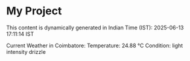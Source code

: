 # My Project

This content is dynamically generated in Indian Time (IST): 2025-06-13 17:11:14 IST


Current Weather in Coimbatore:
Temperature: 24.88 °C
Condition: light intensity drizzle
